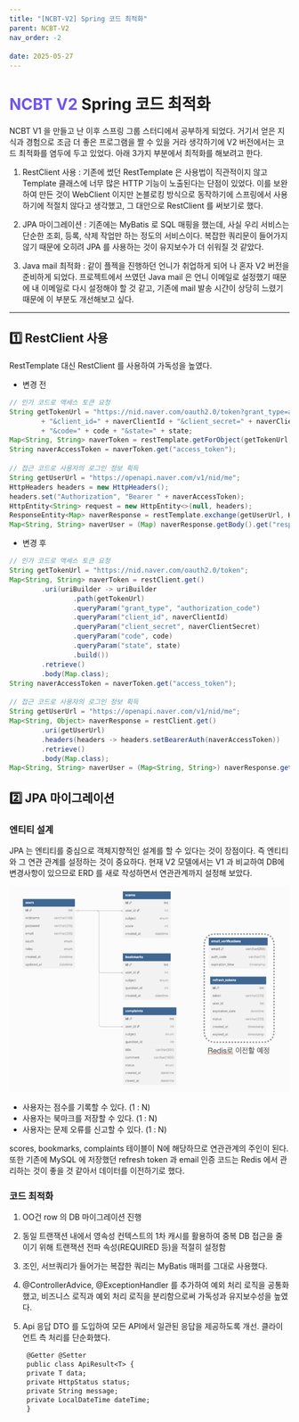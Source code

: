 ```yaml
---
title: "[NCBT-V2] Spring 코드 최적화"
parent: NCBT-V2
nav_order: -2

date: 2025-05-27
---
```


# <span style="color: #7153ED; font-weight: bold;">NCBT V2 </span> Spring 코드 최적화

NCBT V1 을 만들고 난 이후 스프링 그룹 스터디에서 공부하게 되었다. 거기서 얻은 지식과 경험으로 조금 더 좋은 프로그램을 짤 수 있을 거라 생각하기에 V2 버전에서는 코드 최적화를 염두에 두고 있었다. 아래 3가지 부분에서 최적화를 해보려고 한다.

1. RestClient 사용 : 기존에 썼던 RestTemplate 은 사용법이 직관적이지 않고 Template 클래스에 너무 많은 HTTP 기능이 노출된다는 단점이 있었다. 이를 보완하여 만든 것이 WebClient 이지만 논블로킹 방식으로 동작하기에 스프링에서 사용하기에 적절치 않다고 생각했고, 그 대안으로 RestClient 를 써보기로 했다.

2. JPA 마이그레이션 : 기존에는 MyBatis 로 SQL 매핑을 했는데, 사실 우리 서비스는 단순한 조회, 등록, 삭제 작업만 하는 정도의 서비스이다. 복잡한 쿼리문이 들어가지 않기 때문에 오히려 JPA 를 사용하는 것이 유지보수가 더 쉬워질 것 같았다.

3. Java mail 최적화 : 같이 플젝을 진행하던 언니가 취업하게 되어 나 혼자 V2 버전을 준비하게 되었다. 프로젝트에서 쓰였던 Java mail 은 언니 이메일로 설정했기 때문에 내 이메일로 다시 설정해야 할 것 같고, 기존에 mail 발송 시간이 상당히 느렸기 때문에 이 부분도 개선해보고 싶다.

---

## 1️⃣  RestClient 사용

RestTemplate 대신 RestClient 를 사용하여 가독성을 높였다.

- 변경 전

``` java
// 인가 코드로 액세스 토큰 요청
String getTokenUrl = "https://nid.naver.com/oauth2.0/token?grant_type=authorization_code"
        + "&client_id=" + naverClientId + "&client_secret=" + naverClientSecret
        + "&code=" + code + "&state=" + state;
Map<String, String> naverToken = restTemplate.getForObject(getTokenUrl, Map.class);
String naverAccessToken = naverToken.get("access_token");

// 접근 코드로 사용자의 로그인 정보 획득
String getUserUrl = "https://openapi.naver.com/v1/nid/me";
HttpHeaders headers = new HttpHeaders();
headers.set("Authorization", "Bearer " + naverAccessToken);
HttpEntity<String> request = new HttpEntity<>(null, headers);
ResponseEntity<Map> naverResponse = restTemplate.exchange(getUserUrl, HttpMethod.GET, request, Map.class);
Map<String, String> naverUser = (Map) naverResponse.getBody().get("response");
```

- 변경 후 

``` java
// 인가 코드로 액세스 토큰 요청
String getTokenUrl = "https://nid.naver.com/oauth2.0/token";
Map<String, String> naverToken = restClient.get()
        .uri(uriBuilder -> uriBuilder
                .path(getTokenUrl)
                .queryParam("grant_type", "authorization_code")
                .queryParam("client_id", naverClientId)
                .queryParam("client_secret", naverClientSecret)
                .queryParam("code", code)
                .queryParam("state", state)
                .build())
        .retrieve()
        .body(Map.class);
String naverAccessToken = naverToken.get("access_token");

// 접근 코드로 사용자의 로그인 정보 획득
String getUserUrl = "https://openapi.naver.com/v1/nid/me";
Map<String, Object> naverResponse = restClient.get()
        .uri(getUserUrl)
        .headers(headers -> headers.setBearerAuth(naverAccessToken))
        .retrieve()
        .body(Map.class);
Map<String, String> naverUser = (Map<String, String>) naverResponse.get("response");
```

## 2️⃣  JPA 마이그레이션

### 엔티티 설계

JPA 는 엔티티를 중심으로 객체지향적인 설계를 할 수 있다는 것이 장점이다. 즉 엔티티와 그 연관 관계를 설정하는 것이 중요하다. 현재 V2 모델에서는 V1 과 비교하여 DB에 변경사항이 있으므로 ERD 를 새로 작성하면서 연관관계까지 설정해 보았다.

<img src="/assets/images/pages/projects/ncbt-v2/스크린샷 2025-05-30 오후 11.19.36.png">

- 사용자는 점수를 기록할 수 있다. (1 : N)
- 사용자는 북마크를 저장할 수 있다. (1 : N)
- 사용자는 문제 오류를 신고할 수 있다. (1 : N)

scores, bookmarks, complaints 테이블이 N에 해당하므로 연관관계의 주인이 된다. 또한 기존에 MySQL 에 저장했던 refresh token 과 email 인증 코드는 Redis 에서 관리하는 것이 좋을 것 같아서 데이터를 이전하기로 했다.

### 코드 최적화

1. OO건 row 의 DB 마이그레이션 진행

2. 동일 트랜잭션 내에서 영속성 컨텍스트의 1차 캐시를 활용하여 중복 DB 접근을 줄이기 위해 트랜잭션 전파 속성(REQUIRED 등)을 적절히 설정함

3. 조인, 서브쿼리가 들어가는 복잡한 쿼리는 MyBatis 매퍼를 그대로 사용했다.

4. @ControllerAdvice, @ExceptionHandler 를 추가하여 예외 처리 로직을 공통화했고, 비즈니스 로직과 예외 처리 로직을 분리함으로써 가독성과 유지보수성을 높였다.

5. Api 응답 DTO 를 도입하여 모든 API에서 일관된 응답을 제공하도록 개선. 클라이언트 측 처리를 단순화했다.

        @Getter @Setter
        public class ApiResult<T> {
        private T data;
        private HttpStatus status;
        private String message;
        private LocalDateTime dateTime;
        }


